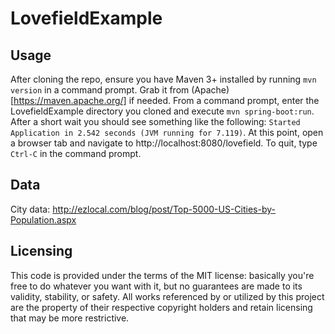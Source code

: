 # LovefieldExample

## Usage
After cloning the repo, ensure you have Maven 3+ installed by running `mvn version` in a command prompt. Grab it from (Apache)[https://maven.apache.org/] if needed. 
From a command prompt, enter the LovefieldExample directory you cloned and execute `mvn spring-boot:run`. After a short wait you should see something like the following: `Started Application in 2.542 seconds (JVM running for 7.119)`. At this point, open a browser tab and navigate to http://localhost:8080/lovefield.
To quit, type `Ctrl-C` in the command prompt.

## Data
City data: http://ezlocal.com/blog/post/Top-5000-US-Cities-by-Population.aspx

## Licensing
This code is provided under the terms of the MIT license: basically you're free to do whatever you want with it, but no guarantees are made to its validity, stability, or safety. All works referenced by or utilized by this project are the property of their respective copyright holders and retain licensing that may be more restrictive.


